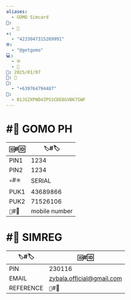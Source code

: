 ```yaml
---
aliases:
  - GOMO Simcard
📁:
  - 🔐
✳️:
  - "4233047315289991"
🌐:
  - "@getgomo"
💻:
  - 🌐
  - 📝
📅: 2025/01/07
🔐: 📝
📝:
  - "+639764794487"
🔢:
  - 01JGZXPND4ZPSSCDE8GVBK75WF
---
```

# #🔐 GOMO PH

| `🆔`#🆔 | `🏷️`#🏷️     |
| ------- | ------------- |
| PIN1    | 1234          |
| PIN2    | 1234          |
| `✳️`#✳️ | SERIAL        |
| PUK1    | 43689866      |
| PUK2    | 71526106      |
| `📝`#📝 | mobile number |
# #👤 SIMREG

| `🏷️`#🏷️ | `🆔`#🆔                   |
| --------- | ------------------------- |
| PIN       | 230116                    |
| EMAIL     | zybala.official@gmail.com |
| REFERENCE | `🔢`#🔢                   |
